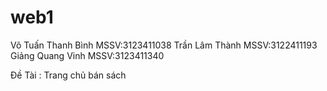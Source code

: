 # web1
Võ Tuấn Thanh Bình
    MSSV:3123411038
Trần Lâm Thành
    MSSV:3122411193 
Giảng Quang Vinh
    MSSV:3123411340

Đề Tài : Trang chủ bán sách

